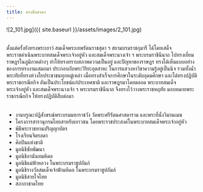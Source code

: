 ```yaml
---
title: ทรงสืบสานฯ
---
```


![2_101.jpg]({{ site.baseurl }}/assets/images/2_101.jpg)
<br>
<br>

<p>ตั้งแต่ครั้งยังทรงพระเยาว์ สมเด็จพระเทพรัตนราชสุดา ฯ สยามบรมราชกุมารี ได้โดยเสด็จพระราชดำเนินพระบาทสมเด็จพระเจ้าอยู่หัว และสมเด็จพระนางเจ้า ฯ พระบรมราชินีนาถ ไปทรงเยี่ยมราษฎรในภูมิภาคต่างๆ ทำให้ทรงทราบสภาพความเป็นอยู่ และปัญหาของราษฎร ทรงได้เห็นแบบอย่างของการทรงงานเสมอมา ประกอบกับพระวิริยะอุตสาหะ ในการแสวงหาวิชาความรู้อยู่เป็นนิจ รวมทั้งน้ำพระทัยที่ทรงห่วงใยประชาชนทุกหมู่เหล่า เมื่อทรงสำเร็จการศึกษาในระดับอุดมศึกษา และได้ทรงปฏิบัติพระราชกรณียกิจ อันเป็นประโยชน์แก่ประเทศชาติ และราษฎรมาโดยตลอด พระบาทสมเด็จพระเจ้าอยู่หัว และสมเด็จพระนางเจ้า ฯ พระบรมราชินีนาถ จึงทรงไว้วางพระราชหฤทัย มอบหมายพระราชกรณียกิจ ให้ทรงปฏิบัติสืบต่อมา
<br>
<br>

<ul><li>งานบรูณะปฏิสังขรณ์พระบรมมหาราชวัง วัดพระศรีรัตนศาสดาราม และพระที่นั่งวิมานเมฆ</li>
<li>โครงการสารานุกรมไทยสาหรับเยาวชน โดยพระราชประสงค์ในพระบาทสมเด็จพระเจ้าอยู่หัว</li>
<li>พิธีพระราชทานปริญญาบัตร</li>
<li>โรงเรียนจิตรลดา</li>
<li>ศิลปินแห่งชาติ</li>
<li>มูลนิธิชัยพัฒนา</li>
<li>มูลนิธิอานันทมหิดล</li>
<li>มูลนิธิแม่ฟ้าหลวง ในพระบรมราชูปถัมภ์</li>
<li>มูลนิธิรางวัลสมเด็จเจ้าฟ้ามหิดล ในพระบรมราชูปถัมภ์</li>
<li>มูลนิธิสายใจไทย</li>
<li>สภากาชาดไทย</li></ul>
<br>
<br></p>